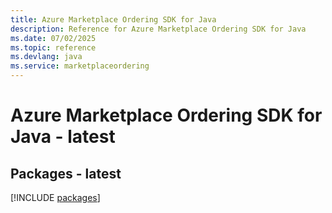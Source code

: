 ```yaml
---
title: Azure Marketplace Ordering SDK for Java
description: Reference for Azure Marketplace Ordering SDK for Java
ms.date: 07/02/2025
ms.topic: reference
ms.devlang: java
ms.service: marketplaceordering
---
```

# Azure Marketplace Ordering SDK for Java - latest
## Packages - latest
[!INCLUDE [packages](marketplace-ordering-index.md)]
